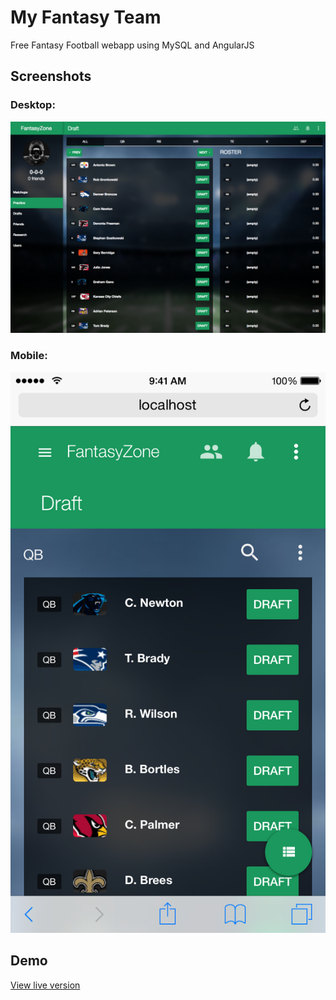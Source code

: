 # My Fantasy Team
Free Fantasy Football webapp using MySQL and AngularJS

## Screenshots

### Desktop:

![image](screenshot-desktop.png)

### Mobile:

![image](screenshot-mobile.png)

## Demo
[View live version](http://alexshive.github.io/myfantasyteam)
